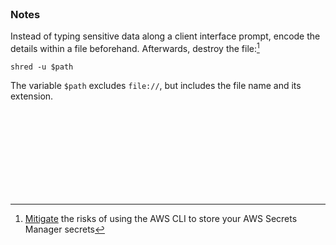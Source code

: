 

<br>

### Notes

Instead of typing sensitive data along a client interface prompt, encode the details within a file beforehand.  Afterwards, destroy the file:[^risks]

```shell
shred -u $path
```

The variable `$path` excludes `file://`, but includes the file name and its extension.

<br>
<br>

<br>
<br>

<br>
<br>

<br>
<br>

[^risks]: <a href="https://docs.aws.amazon.com/secretsmanager/latest/userguide/security_cli-exposure-risks.html" target="_blank">Mitigate</a> the risks of using the AWS CLI to store your AWS Secrets Manager secrets
